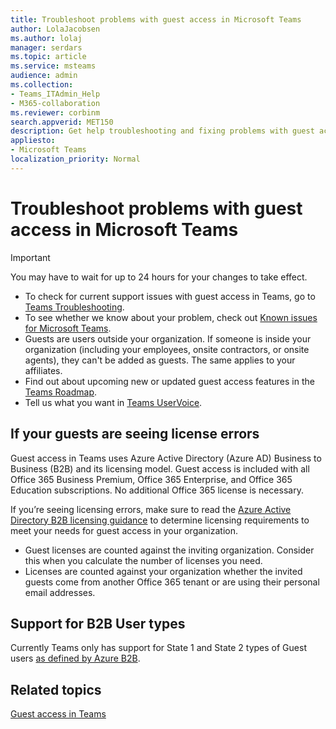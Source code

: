 ```yaml
---
title: Troubleshoot problems with guest access in Microsoft Teams
author: LolaJacobsen
ms.author: lolaj
manager: serdars
ms.topic: article
ms.service: msteams
audience: admin
ms.collection: 
- Teams_ITAdmin_Help
- M365-collaboration
ms.reviewer: corbinm
search.appverid: MET150
description: Get help troubleshooting and fixing problems with guest access in Microsoft Teams.
appliesto: 
- Microsoft Teams
localization_priority: Normal
---
```

Troubleshoot problems with guest access in Microsoft Teams
======================================================

> [!IMPORTANT]
> You may have to wait for up to 24 hours for your changes to take effect. 


- To check for current support issues with guest access in Teams, go to [Teams Troubleshooting](https://docs.microsoft.com/MicrosoftTeams/troubleshoot/).
- To see whether we know about your problem, check out [Known issues for Microsoft Teams](Known-issues.md).
- Guests are users outside your organization. If someone is inside your organization (including your employees, onsite contractors, or onsite agents), they can't be added as guests. The same applies to your affiliates.
- Find out about upcoming new or updated guest access features in the [Teams Roadmap](https://aka.ms/teamsroadmap).
- Tell us what you want in [Teams UserVoice](https://aka.ms/TeamsUserVoice).

## If your guests are seeing license errors

Guest access in Teams uses Azure Active Directory (Azure AD) Business to Business (B2B) and its licensing model. Guest access is included with all Office 365 Business Premium, Office 365 Enterprise, and Office 365 Education subscriptions. No additional Office 365 license is necessary.

If you’re seeing licensing errors, make sure to read the [Azure Active Directory B2B licensing guidance](https://docs.microsoft.com/azure/active-directory/b2b/licensing-guidance) to determine licensing requirements to meet your needs for guest access in your organization.


- Guest licenses are counted against the inviting organization. Consider this when you calculate the number of licenses you need.
- Licenses are counted against your organization whether the invited guests come from another Office 365 tenant or are using their personal email addresses.

## Support for B2B User types
Currently Teams only has support for State 1 and State 2 types of Guest users [as defined by Azure B2B](https://docs.microsoft.com/azure/active-directory/b2b/user-properties).

## Related topics

[Guest access in Teams](guest-access.md)


